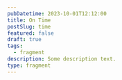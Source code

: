 ```yaml
---
pubDatetime: 2023-10-01T12:12:00
title: On Time
postSlug: time
featured: false
draft: true
tags:
  - fragment
description: Some description text.
type: fragment
---
```

